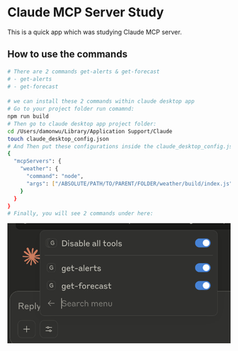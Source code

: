 # Claude MCP Server Study

This is a quick app which was studying Claude MCP server.

## How to use the commands

```bash
# There are 2 commands get-alerts & get-forecast
# - get-alerts
# - get-forecast

# we can install these 2 commands within claude desktop app
# Go to your project folder run comamnd:
npm run build
# Then go to claude desktop app project folder:
cd /Users/damonwu/Library/Application Support/Claude
touch claude_desktop_config.json
# And Then put these configurations inside the claude_desktop_config.json file:
{
  "mcpServers": {
    "weather": {
      "command": "node",
      "args": ["/ABSOLUTE/PATH/TO/PARENT/FOLDER/weather/build/index.js"]
    }
  }
}
# Finally, you will see 2 commands under here:
```

![image.png](public/image.png)
